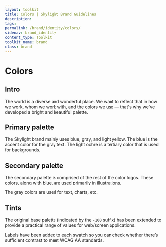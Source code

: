 ```yaml
---
layout: toolkit
title: Colors | Skylight Brand Guidelines
description:
tags:
permalink: /brand/identity/colors/
sidenav: brand_identity
content_type: Toolkit
toolkit_name: brand
class: brand
---
```


# Colors

## Intro

The world is a diverse and wonderful place. We want to reflect that in how we work, whom we work with, and the colors we use — that's why we've developed a bright and beautiful palette.

## Primary palette

The Skylight brand mainly uses blue, gray, and light yellow.  The blue is the accent color for the gray text. The light ochre is a tertiary color that is used for backgrounds.

## Secondary palette

The secondary palette is comprised of the rest of the color logos. These colors, along with blue, are used primarily in illustrations.

The gray colors are used for text, charts, etc.

## Tints

The original base palette (indicated by the `-100` suffix)  has been extended to provide a practical range of values for web/screen applications.

Labels have been added to each swatch so you can check whether there’s sufficient  contrast to meet WCAG AA standards.
